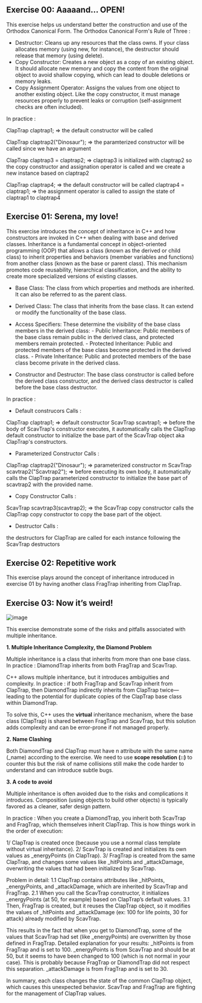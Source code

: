 ## Exercise 00: Aaaaand... OPEN!

This exercise helps us understand better the construction and use of the Orthodox Canonical Form. 
The Orthodox Canonical Form's Rule of Three :
- Destructor: Cleans up any resources that the class owns. If your class allocates memory (using new, for instance), the destructor should release that memory (using delete).
- Copy Constructor: Creates a new object as a copy of an existing object. It should allocate new memory and copy the content from the original object to avoid shallow copying, which can lead to double deletions or memory leaks.
- Copy Assignment Operator: Assigns the values from one object to another existing object. Like the copy constructor, it must manage resources properly to prevent leaks or corruption (self-assignment checks are often included).

In practice : 

ClapTrap claptrap1; => the default constructor will be called

ClapTrap claptrap2("Dinosaur"); => the paramterized constructor will be called since we have an argument

ClapTrap claptrap3 = claptrap2; => claptrap3 is initialized with claptrap2 so the copy constructor and assignation operator is called and we create a new instance based on claptrap2

ClapTrap claptrap4; => the default constructor will be called
claptrap4 = claptrap1; => the assignment operator is called to assign the state of claptrap1 to claptrap4

## Exercise 01: Serena, my love!

This exercise introduces the concept of inheritance in C++ and how constructors are invoked in C++ when dealing with base and derived classes. Inheritance is a fundamental concept in object-oriented programming (OOP) that allows a class (known as the derived or child class) to inherit properties and behaviors (member variables and functions) from another class (known as the base or parent class). This mechanism promotes code reusability, hierarchical classification, and the ability to create more specialized versions of existing classes.

- Base Class: The class from which properties and methods are inherited. It can also be referred to as the parent class.

- Derived Class: The class that inherits from the base class. It can extend or modify the functionality of the base class.

- Access Specifiers: These determine the visibility of the base class members in the derived class:
        - Public Inheritance: Public members of the base class remain public in the derived class, and protected members remain protected.
        - Protected Inheritance: Public and protected members of the base class become protected in the derived class.
        - Private Inheritance: Public and protected members of the base class become private in the derived class.

- Constructor and Destructor: The base class constructor is called before the derived class constructor, and the derived class destructor is called before the base class destructor.

In practice : 

- Default construcors Calls : 

ClapTrap claptrap1; => default constructor
ScavTrap scavtrap1; => before the body of ScavTrap's constructor executes, it automatically calls the ClapTrap default constructor to initialize the base part of the ScavTrap object aka ClapTrap's constructors.

- Parameterized Constructor Calls :

ClapTrap claptrap2("Dinosaur"); => parameterized constructor m
ScavTrap scavtrap2("Scavtrap2"); => before executing its own body, it automatically calls the ClapTrap parameterized constructor to initialize the base part of scavtrap2 with the provided name.

- Copy Constructor Calls :

ScavTrap scavtrap3(scavtrap2); => the ScavTrap copy constructor calls the ClapTrap copy constructor to copy the base part of the object.

- Destructor Calls :

the destructors for ClapTrap are called for each instance following the ScavTrap destructors

## Exercise 02: Repetitive work

This exercise plays around the concept of inheritance introduced in exercise 01 by having another class FragTrap inheriting from ClapTrap.

## Exercise 03: Now it’s weird!

![image](https://github.com/user-attachments/assets/22c3c28b-1aab-4404-8d1c-8340372903b1)


This exercise demonstrate some of the risks and pitfalls associated with multiple inheritance. 

**1. Multiple Inheritance Complexity, the Diamond Problem**


Multiple inheritance is a class that inherits from more than one base class. 
In practice : DiamondTrap inherits from both FragTrap and ScavTrap.

C++ allows multiple inheritance, but it introduces ambiguities and complexity. 
In practice : if both FragTrap and ScavTrap inherit from ClapTrap, then DiamondTrap indirectly inherits from ClapTrap twice—leading to the potential for duplicate copies of the ClapTrap base class within DiamondTrap.

To solve this, C++ uses the **virtual** inheritance mechanism, where the base class (ClapTrap) is shared between FragTrap and ScavTrap, but this solution adds complexity and can be error-prone if not managed properly.

**2. Name Clashing**

Both DiamondTrap and ClapTrap must have n attribute with the same name (_name) according to the exercise. 
We need to use **scope resolution (::)** to counter this but the risk of name collisions still make the code harder to understand and can introduce subtle bugs.

**3. A code to avoid**

Multiple inheritance is often avoided due to the risks and complications it introduces. Composition (using objects to build other objects) is typically favored as a cleaner, safer design pattern.

In practice : 
When you create a DiamondTrap, you inherit both ScavTrap and FragTrap, which themselves inherit ClapTrap. This is how things work in the order of execution:

1/ ClapTrap is created once (because you use a normal class template without virtual inheritance).
2/ ScavTrap is created and initializes its own values as _energyPoints (in ClapTrap).
3/  FragTrap is created from the same ClapTrap, and changes some values like _hitPoints and _attackDamage, overwriting the values that had been initialized by ScavTrap.

Problem in detail:
1.1  ClapTrap contains attributes like _hitPoints, _energyPoints, and _attackDamage, which are inherited by ScavTrap and FragTrap.
2.1 When you call the ScavTrap constructor, it initializes _energyPoints (at 50, for example) based on ClapTrap’s default values.
3.1 Then, FragTrap is created, but it reuses the ClapTrap object, so it modifies the values of _hitPoints and _attackDamage (ex: 100 for life points, 30 for attack) already modified by ScavTrap.

This results in the fact that when you get to DiamondTrap, some of the values that ScavTrap had set (like _energyPoints) are overwritten by those defined in FragTrap.
Detailed explanation for your results:
 _hitPoints is from FragTrap and is set to 100.
 _energyPoints is from ScavTrap and should be at 50, but it seems to have been changed to 100 (which is not normal in your case). This is probably because FragTrap or DiamondTrap did not respect this separation.
 _attackDamage is from FragTrap and is set to 30.

In summary, each class changes the state of the common ClapTrap object, which causes this unexpected behavior. ScavTrap and FragTrap are fighting for the management of ClapTrap values.










